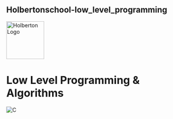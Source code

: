 ## Holbertonschool-low_level_programming

<img alt="Holberton Logo" src="https://techcrunch.com/wp-content/uploads/2015/11/holberton-logo-horizontal.jpg?w=730&crop=1" width="100" height="100">

# Low Level Programming & Algorithms

![C](https://github.com/yook00627/holbertonschool-low_level_programming/blob/master/c-programming.png)

